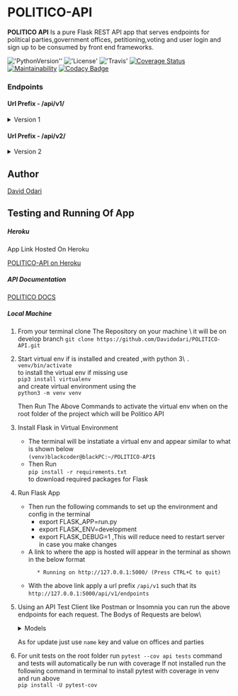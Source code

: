# POLITICO-API
**POLITICO API** Is a pure Flask REST API app that serves endpoints for political parties,government offices,
petitioning,voting and user login and sign up to be consumed by front end frameworks.

!['PythonVersion''](https://img.shields.io/badge/python-3.6.7-yellow.svg)
!['License'](https://img.shields.io/badge/License-MIT-green.svg)
!['Travis'](https://travis-ci.org/Davidodari/POLITICO-API.svg?branch=develop)
[![Coverage Status](https://coveralls.io/repos/github/Davidodari/POLITICO-API/badge.svg?branch=develop)](https://coveralls.io/github/Davidodari/POLITICO-API?branch=ch-refactor-tests-163807952)
[![Maintainability](https://api.codeclimate.com/v1/badges/4151dd7acdb2ddb19f1f/maintainability)](https://codeclimate.com/github/Davidodari/POLITICO-API/maintainability)
[![Codacy Badge](https://api.codacy.com/project/badge/Grade/33734615352249b6823b104b386a6ea7)](https://www.codacy.com/app/Davidodari/POLITICO-API?utm_source=github.com&amp;utm_medium=referral&amp;utm_content=Davidodari/POLITICO-API&amp;utm_campaign=Badge_Grade)

### Endpoints  

####  Url Prefix - /api/v1/

<details>

 <summary> Version 1</summary>
 
|   ENDPOINT  | METHOD | STATUS |
|:---:|:---:|:---:|
| /offices                 |  GET     |  Gets List of offices |
| /offices                 |  POST    |  Adds an office to List of offices  |
| /parties                 |  GET     |  Gets List of Parties  |
| /parties                 |  POST    |  Adds a party to list of parties  |
| /parties/<party_id>      |  GET     |  Gets a specific party  |
| /parties/<party_id>/name |  PATCH   |  Updates Name value of a party  |
| /parties/<office_id>/name|  PATCH   |  Updates Office value of a office  |
| /parties/<party_id>      |  DELETE  |  Deletes Specified Party |
| /offices/<office_id>     |  DELETE  |  Deletes Specified Office  |
| /offices/<offices_id>    |  GET     |  Gets a specific office |
| /users                   |  POST    |  Adds User to List Of Users  |

</details>

####  Url Prefix - /api/v2/

<details>

 <summary> Version 2</summary>

|   ENDPOINT  | METHOD | STATUS |
|:---:|:---:|:---:|
| /offices                 |  GET     |  Gets List of offices |
| /offices                 |  POST    |  Adds an office to List of offices  |
| /parties                 |  GET     |  Gets List of Parties  |
| /parties                 |  POST    |  Adds a party to list of parties  |
| /parties/<party_id>      |  GET     |  Gets a specific party  |
| /parties/<party_id>/name |  PATCH   |  Updates Name value of a party  |
| /parties/<office_id>/name|  PATCH   |  Updates Office value of a office  |
| /parties/<party_id>      |  DELETE  |  Deletes Specified Party |
| /offices/<office_id>     |  DELETE  |  Deletes Specified Office  |
| /offices/<offices_id>    |  GET     |  Gets a specific office |
| /auth/signup             |  POST    |  Sign Up A User  |
| /auth/login              |  POST    |  Login  An Existing User  |
| /offices/<office_id>/register             |  POST    |  Sign Up A Candidate For An Office  |
| /offices/<office_id>/register             |  GET    |   Get A Candidate For A Specific Office  |
| /auth/login              |  POST    |  Login  An Existing User  |
| /votes/              |  POST    |  Users Can Vote  |
| /office/<office_id>/results              |  POST    |  Users Can Vote  |

</details>

## Author

[David Odari](https://github.com/Davidodari)

## Testing and Running Of App

##### Heroku

App Link Hosted On Heroku

[POLITICO-API on Heroku](https://blackpolitico-api-heroku.herokuapp.com/)

##### API Documentation

[POLITICO DOCS](https://politicoapi2.docs.apiary.io/#)

##### Local Machine

1. From your terminal clone The Repository on your machine \ it will be on develop branch
   `git clone https://github.com/Davidodari/POLITICO-API.git `

3. Start virtual env if is installed and created ,with python 3\ 
   `. venv/bin/activate` \
    to install the virtual env if missing use\
    ```pip3 install virtualenv```\
    and create virtual environment using the \
    ```python3 -m venv venv```
    
    Then Run The Above Commands to activate the virtual env when on the root folder of the project which will be
    Politico API

4. Install Flask in Virtual Environment    
    -  The terminal will be instatiate a virtual env and appear similar to what is shown below\
   ```(venv)blackcoder@blackPC:~/POLITICO-API$ ```
   -  Then Run \
    ```pip install -r requirements.txt``` \
    to download required packages for Flask
    
5. Run Flask App
   - Then run the following commands to set up the environment and config in the terminal
      - export FLASK_APP=run.py
      - export FLASK_ENV=development
      - export FLASK_DEBUG=1 ,This will reduce need to restart server in case you make changes
   - A link to where the app is hosted will appear in the terminal as shown in the below format
   ``` 
         * Running on http://127.0.0.1:5000/ (Press CTRL+C to quit)
   ```
   - With the above link apply a url prefix `/api/v1` such that its `http://127.0.0.1:5000/api/v1/endpoints`
   
5. Using an API Test Client like Postman or Insomnia you can run the above endpoints for each request.
   The Bodys of Requests are below\
   <details>
   
   <summary> Models </summary>
   
   **Office**
   ```
   {
   "name":"office_name",
   "type":"office_type"
   }
   ```
   **Party**
   ```
   {
   "name":"party_name",
   "hqAddress":"party_address",
   "logoUrl":"party_logo"
   }
   ```
   **User**
   ```
   {
   "firstname":"first_name",
   "lastname":"last_name",
   "othername":"other_name",
   "email":"dedaap@them.mail.com",
   "phoneNumber":"+123442211",
   "password":"password"
   }
   ```
   </details>
   
   As for update just use `name` key and value on offices and parties 
7. For unit tests  on the root folder run `pytest --cov api tests` command and tests will
   automatically be run with coverage 
   If not installed run the following command in terminal to install pytest with coverage in venv and run above  \
   ```pip install -U pytest-cov```